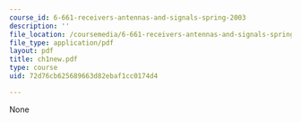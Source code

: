 ```yaml
---
course_id: 6-661-receivers-antennas-and-signals-spring-2003
description: ''
file_location: /coursemedia/6-661-receivers-antennas-and-signals-spring-2003/72d76cb625689663d82ebaf1cc0174d4_ch1new.pdf
file_type: application/pdf
layout: pdf
title: ch1new.pdf
type: course
uid: 72d76cb625689663d82ebaf1cc0174d4

---
```

None